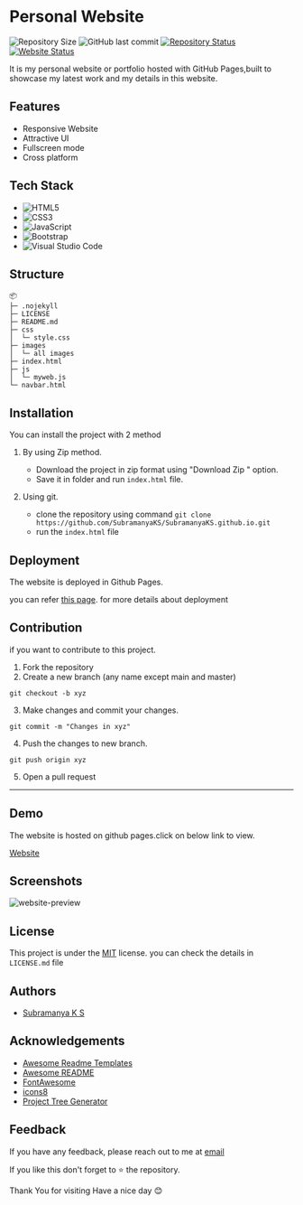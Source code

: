 # Personal Website

![Repository Size](https://img.shields.io/github/repo-size/SubramanyaKS/SubramanyaKS.github.io?style=for-the-badge)
![GitHub last commit](https://img.shields.io/github/last-commit/SubramanyaKS/Subramanyaks.github.io?style=for-the-badge)
[![Repository Status](https://img.shields.io/badge/Repository%20Status-Maintained-dark%20green.svg?style=for-the-badge)](https://github.com/SubramanyaKS/SubramanyaKS.github.io/)
[![Website Status](https://img.shields.io/badge/Website%20Status-Online-green?style=for-the-badge)](https://subramanyaks.github.io)

It is my personal website or portfolio hosted with GitHub Pages,built to showcase my latest work and my details in this website.


## Features

- Responsive Website
- Attractive UI
- Fullscreen mode
- Cross platform


## Tech Stack

* ![HTML5](https://img.shields.io/badge/html5-%23E34F26.svg?style=for-the-badge&logo=html5&logoColor=white)
* ![CSS3](https://img.shields.io/badge/css3-%231572B6.svg?style=for-the-badge&logo=css3&logoColor=white)
* ![JavaScript](https://img.shields.io/badge/javascript-%23323330.svg?style=for-the-badge&logo=javascript&logoColor=%23F7DF1E)
* ![Bootstrap](https://img.shields.io/badge/bootstrap-%23563D7C.svg?style=for-the-badge&logo=bootstrap&logoColor=white)
* ![Visual Studio Code](https://img.shields.io/badge/Visual%20Studio%20Code-0078d7.svg?style=for-the-badge&logo=visual-studio-code&logoColor=white)



## Structure

```
📦 
├─ .nojekyll
├─ LICENSE
├─ README.md
├─ css
│  └─ style.css
├─ images
│  └─ all images
├─ index.html
├─ js
│  └─ myweb.js
└─ navbar.html

```
## Installation

You can install the project with 2 method
1. By using  Zip method.

    * Download the project in zip format using "Download Zip " option.
    * Save it in folder and run `index.html` file. 

2. Using git.

    * clone the repository using command ` git clone https://github.com/SubramanyaKS/SubramanyaKS.github.io.git `
    * run the `index.html` file


## Deployment

The website is deployed in Github Pages.

you can refer [this page](https://pages.github.com/). for more details about deployment 


## Contribution

if you want to contribute to this project. 

1. Fork the repository
2. Create a new branch (any name except main and master)
```
git checkout -b xyz
```
3. Make changes and commit your changes.
```
git commit -m "Changes in xyz"
```
4. Push the changes to new branch.
```
git push origin xyz
```
5. Open a pull request

---


## Demo


The website is hosted on github pages.click on below link to view.

[Website](https://subramanyaks.github.io/)


## Screenshots


<img src = "https://github.com/SubramanyaKS/SubramanyaKS.github.io/blob/main/images/image-readme.png" alt = "website-preview"/>



## License

This project is under the [MIT](https://choosealicense.com/licenses/mit/) license. you can check the details in `LICENSE.md` file


## Authors

- [Subramanya K S](https://www.github.com/SubramanyaKS)


## Acknowledgements

 - [Awesome Readme Templates](https://awesomeopensource.com/project/elangosundar/awesome-README-templates)
 - [Awesome README](https://github.com/matiassingers/awesome-readme)
 - [FontAwesome](https://fontawesome.com/search)
 - [icons8](https://icons8.com/license)
 - [Project Tree Generator](https://woochanleee.github.io/project-tree-generator)


## Feedback

If you have any feedback, please reach out to me at [email](connectwithsubbu@gmail.com)

If you like this don't forget to ⭐ the repository.


Thank You for visiting
Have a nice day 😊 
